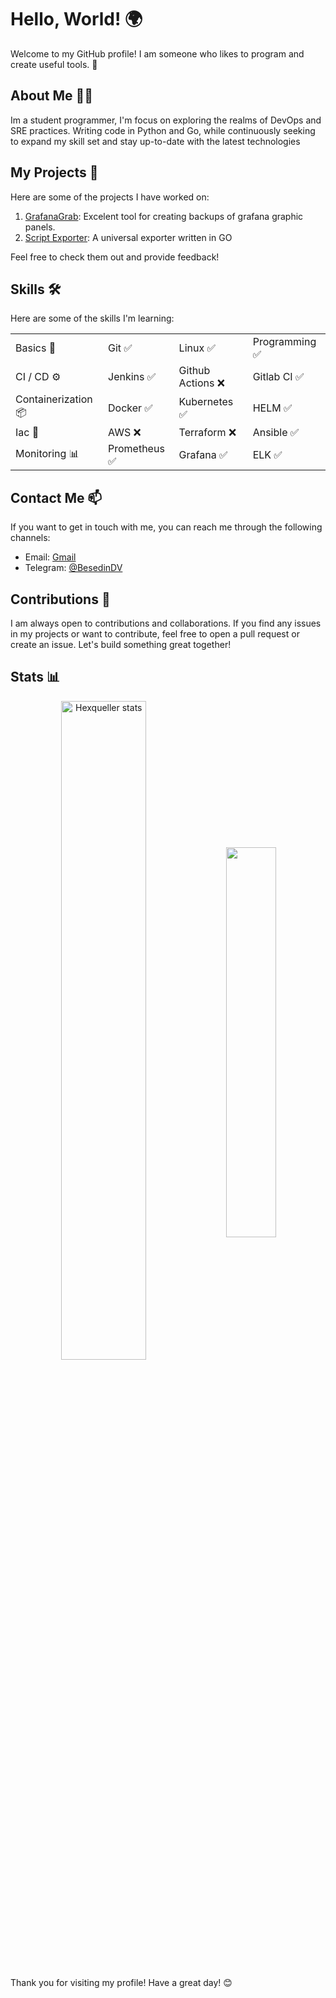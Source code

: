 # Hello, World! 🌍

Welcome to my GitHub profile! I am someone who likes to program and create useful tools. 🚀

## About Me 🧑‍💻

Im a student programmer, I'm focus on exploring the realms of DevOps and SRE practices. Writing code in Python and Go, while continuously seeking to expand my skill set and stay up-to-date with the latest technologies

## My Projects 📂

Here are some of the projects I have worked on:

1. [GrafanaGrab](https://github.com/hexqueller/GrafanaGrab): Excelent  tool for creating backups of grafana graphic panels.
2. [Script Exporter](https://github.com/hexqueller/Script-Exporter): A universal exporter written in GO

Feel free to check them out and provide feedback!

## Skills 🛠

Here are some of the skills I'm learning:

|   |   |   |   |
| --- | --- | --- | --- |
| Basics 💎 | Git ✅ | Linux ✅ | Programming ✅ |
| CI / CD ⚙️| Jenkins ✅ | Github Actions ❌ | Gitlab CI ✅ |
| Containerization 📦| Docker ✅ | Kubernetes ✅ | HELM ✅ |
| Iac 🚀 | AWS ❌ | Terraform ❌ | Ansible ✅ |
| Monitoring 📊| Prometheus ✅ | Grafana ✅ | ELK ✅ |


## Contact Me 📫

If you want to get in touch with me, you can reach me through the following channels:

- Email: [Gmail](mailto:dima.nesed@gmail.com)
- Telegram: [@BesedinDV](https://t.me/BesedinDV)

## Contributions 🤝

I am always open to contributions and collaborations. If you find any issues in my projects or want to contribute, feel free to open a pull request or create an issue. Let's build something great together!


## Stats 📊
<p align="center">
<a href="https://github.com/hexqueller"><img width="52%" align="center" src="https://github-readme-stats.vercel.app/api?username=hexqueller&show_icons=true&theme=github_dark&hide_border=false&include_all_commits=true&count_private=true" alt="Hexqueller stats" /></a>
<a href="https://github.com/hexqueller"><img width="40%" align="center" src="https://github-readme-stats.vercel.app/api/top-langs/?username=hexqueller&layout=compact&theme=github_dark&hide_border=false" /></a>
</p>

Thank you for visiting my profile! Have a great day! 😊
